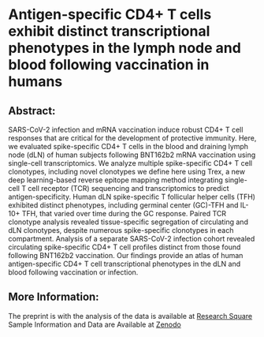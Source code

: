 # Antigen-specific CD4+ T cells exhibit distinct transcriptional phenotypes in the lymph node and blood following vaccination in humans  

## Abstract: 
SARS-CoV-2 infection and mRNA vaccination induce robust CD4+ T cell responses that are critical for the development of protective immunity. Here, we evaluated spike-specific CD4+ T cells in the blood and draining lymph node (dLN) of human subjects following BNT162b2 mRNA vaccination using single-cell transcriptomics. We analyze multiple spike-specific CD4+ T cell clonotypes, including novel clonotypes we define here using Trex, a new deep learning-based reverse epitope mapping method integrating single-cell T cell receptor (TCR) sequencing and transcriptomics to predict antigen-specificity. Human dLN spike-specific T follicular helper cells (TFH) exhibited distinct phenotypes, including germinal center (GC)-TFH and IL-10+ TFH, that varied over time during the GC response. Paired TCR clonotype analysis revealed tissue-specific segregation of circulating and dLN clonotypes, despite numerous spike-specific clonotypes in each compartment. Analysis of a separate SARS-CoV-2 infection cohort revealed circulating spike-specific CD4+ T cell profiles distinct from those found following BNT162b2 vaccination. Our findings provide an atlas of human antigen-specific CD4+ T cell transcriptional phenotypes in the dLN and blood following vaccination or infection.

## More Information:  
The preprint is with the analysis of the data is available at [Research Square](https://www.researchsquare.com/article/rs-3304466/v1)  
Sample Information and Data are Available at [Zenodo](https://zenodo.org/records/10257572)  
